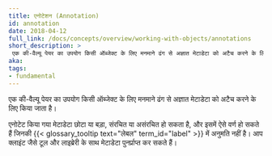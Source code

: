 ```yaml
---
title: एनोटेशन (Annotation)
id: annotation
date: 2018-04-12
full_link: /docs/concepts/overview/working-with-objects/annotations
short_description: >
 एक की-वैल्यू पेयर का उपयोग किसी ऑब्जेक्ट के लिए मनमाने ढंग से अज्ञात मेटाडेटा को अटैच करने के लिए किया जाता है।
aka: 
tags:
- fundamental
---
```

एक की-वैल्यू पेयर का उपयोग किसी ऑब्जेक्ट के लिए मनमाने ढंग से अज्ञात मेटाडेटा को अटैच करने के लिए किया जाता है।

<!--more--> 

एनोटेट किया गया मेटाडेटा छोटा या बड़ा, संरचित या असंरचित हो सकता है, और इसमें ऐसे वर्ण हो सकते हैं जिनकी {{< glossary_tooltip text="लेबल" term_id="label" >}} में अनुमति नहीं है। आप क्लाइंट जैसे टूल और लाइब्रेरी के साथ मेटाडेटा पुनर्प्राप्त कर सकते हैं।